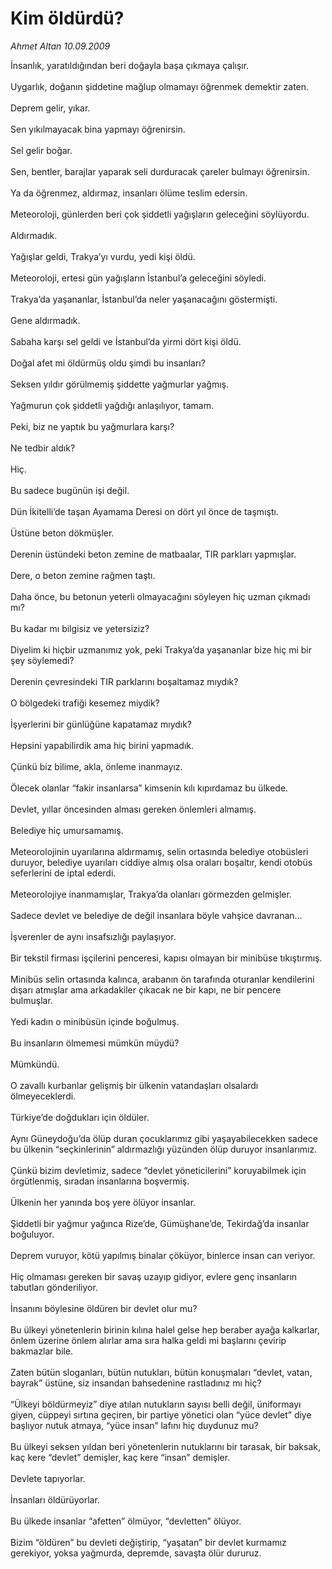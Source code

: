 # Kim öldürdü?

*Ahmet Altan 10.09.2009*

<div class="taraf_structure_2col_1zq">
<div class="margen_n">



 <p>İnsanlık, yaratıldığından beri doğayla başa çıkmaya çalışır. <br/><br/>Uygarlık, doğanın şiddetine mağlup olmamayı öğrenmek demektir zaten. <br/><br/>Deprem gelir, yıkar. <br/><br/>Sen yıkılmayacak bina yapmayı öğrenirsin. <br/><br/>Sel gelir boğar. <br/><br/>Sen, bentler, barajlar yaparak seli durduracak çareler bulmayı öğrenirsin. <br/><br/>Ya da öğrenmez, aldırmaz, insanları ölüme teslim edersin. <br/><br/>Meteoroloji, günlerden beri çok şiddetli yağışların geleceğini söylüyordu. <br/><br/>Aldırmadık. <br/><br/>Yağışlar geldi, Trakya’yı vurdu, yedi kişi öldü. <br/><br/>Meteoroloji, ertesi gün yağışların İstanbul’a geleceğini söyledi. <br/><br/>Trakya’da yaşananlar, İstanbul’da neler yaşanacağını göstermişti. <br/><br/>Gene aldırmadık. <br/><br/>Sabaha karşı sel geldi ve İstanbul’da yirmi dört kişi öldü. <br/><br/>Doğal afet mi öldürmüş oldu şimdi bu insanları? <br/><br/>Seksen yıldır görülmemiş şiddette yağmurlar yağmış. <br/><br/>Yağmurun çok şiddetli yağdığı anlaşılıyor, tamam. <br/><br/>Peki, biz ne yaptık bu yağmurlara karşı? <br/><br/>Ne tedbir aldık? <br/><br/>Hiç. <br/><br/>Bu sadece bugünün işi değil. <br/><br/>Dün İkitelli’de taşan Ayamama Deresi on dört yıl önce de taşmıştı. <br/><br/>Üstüne beton dökmüşler. <br/><br/>Derenin üstündeki beton zemine de matbaalar, TIR parkları yapmışlar. <br/><br/>Dere, o beton zemine rağmen taştı. <br/><br/>Daha önce, bu betonun yeterli olmayacağını söyleyen hiç uzman çıkmadı mı? <br/><br/>Bu kadar mı bilgisiz ve yetersiziz? <br/><br/>Diyelim ki hiçbir uzmanımız yok, peki Trakya’da yaşananlar bize hiç mi bir şey söylemedi? <br/><br/>Derenin çevresindeki TIR parklarını boşaltamaz mıydık? <br/><br/>O bölgedeki trafiği kesemez miydik? <br/><br/>İşyerlerini bir günlüğüne kapatamaz mıydık? <br/><br/>Hepsini yapabilirdik ama hiç birini yapmadık. <br/><br/>Çünkü biz bilime, akla, önleme inanmayız. <br/><br/>Ölecek olanlar “fakir insanlarsa” kimsenin kılı kıpırdamaz bu ülkede. <br/><br/>Devlet, yıllar öncesinden alması gereken önlemleri almamış. <br/><br/>Belediye hiç umursamamış. <br/><br/>Meteorolojinin uyarılarına aldırmamış, selin ortasında belediye otobüsleri duruyor, belediye uyarıları ciddiye almış olsa oraları boşaltır, kendi otobüs seferlerini de iptal ederdi. <br/><br/>Meteorolojiye inanmamışlar, Trakya’da olanları görmezden gelmişler. <br/><br/>Sadece devlet ve belediye de değil insanlara böyle vahşice davranan… <br/><br/>İşverenler de aynı insafsızlığı paylaşıyor. <br/><br/>Bir tekstil firması işçilerini penceresi, kapısı olmayan bir minibüse tıkıştırmış. <br/><br/>Minibüs selin ortasında kalınca, arabanın ön tarafında oturanlar kendilerini dışarı atmışlar ama arkadakiler çıkacak ne bir kapı, ne bir pencere bulmuşlar. <br/><br/>Yedi kadın o minibüsün içinde boğulmuş. <br/><br/>Bu insanların ölmemesi mümkün müydü? <br/><br/>Mümkündü. <br/><br/>O zavallı kurbanlar gelişmiş bir ülkenin vatandaşları olsalardı ölmeyeceklerdi. <br/><br/>Türkiye’de doğdukları için öldüler. <br/><br/>Aynı Güneydoğu’da ölüp duran çocuklarımız gibi yaşayabilecekken sadece bu ülkenin “seçkinlerinin” aldırmazlığı yüzünden ölüp duruyor insanlarımız. <br/><br/>Çünkü bizim devletimiz, sadece “devlet yöneticilerini” koruyabilmek için örgütlenmiş, sıradan insanlarına boşvermiş. <br/><br/>Ülkenin her yanında boş yere ölüyor insanlar. <br/><br/>Şiddetli bir yağmur yağınca Rize’de, Gümüşhane’de, Tekirdağ’da insanlar boğuluyor. <br/><br/>Deprem vuruyor, kötü yapılmış binalar çöküyor, binlerce insan can veriyor. <br/><br/>Hiç olmaması gereken bir savaş uzayıp gidiyor, evlere genç insanların tabutları gönderiliyor. <br/><br/>İnsanını böylesine öldüren bir devlet olur mu? <br/><br/>Bu ülkeyi yönetenlerin birinin kılına halel gelse hep beraber ayağa kalkarlar, önlem üzerine önlem alırlar ama sıra halka geldi mi başlarını çevirip bakmazlar bile. <br/><br/>Zaten bütün sloganları, bütün nutukları, bütün konuşmaları “devlet, vatan, bayrak” üstüne, siz insandan bahsedenine rastladınız mı hiç? <br/><br/>“Ülkeyi böldürmeyiz” diye atılan nutukların sayısı belli değil, üniformayı giyen, cüppeyi sırtına geçiren, bir partiye yönetici olan “yüce devlet” diye başlıyor nutuk atmaya, “yüce insan” lafını hiç duydunuz mu? <br/><br/>Bu ülkeyi seksen yıldan beri yönetenlerin nutuklarını bir tarasak, bir baksak, kaç kere “devlet” demişler, kaç kere “insan” demişler. <br/><br/>Devlete tapıyorlar. <br/><br/>İnsanları öldürüyorlar. <br/><br/>Bu ülkede insanlar “afetten” ölmüyor, “devletten” ölüyor. <br/><br/>Bizim “öldüren” bu devleti değiştirip, “yaşatan” bir devlet kurmamız gerekiyor, yoksa yağmurda, depremde, savaşta ölür dururuz.</p>
<br/>
<br/>
<br/>



<br/>


<div id="taraf_not">
</div>

</div>


</div>
